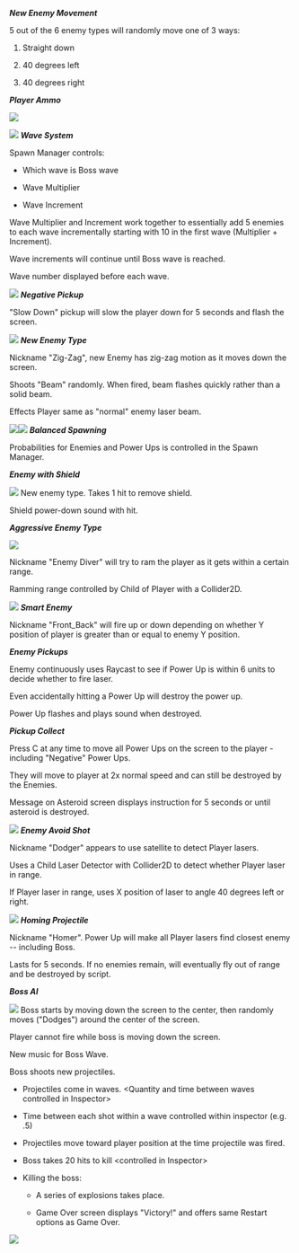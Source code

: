 ***New Enemy Movement***

5 out of the 6 enemy types will randomly move one of 3 ways:

1.  Straight down

2.  40 degrees left

3.  40 degrees right

***Player Ammo***

![](.//media/image1.png)

![](.//media/image2.png)
***Wave System***

Spawn Manager controls:

-   Which wave is Boss wave

-   Wave Multiplier

-   Wave Increment

Wave Multiplier and Increment work together to essentially add 5 enemies
to each wave incrementally starting with 10 in the first wave
(Multiplier + Increment).

Wave increments will continue until Boss wave is reached.

Wave number displayed before each wave.

![](.//media/image3.png)
***Negative Pickup***

"Slow Down" pickup will slow the player down for 5 seconds and flash the
screen.

![](.//media/image4.png)
***New Enemy Type***

Nickname "Zig-Zag", new Enemy has zig-zag motion as it moves down the
screen.

Shoots "Beam" randomly. When fired, beam flashes quickly rather than a
solid beam.

Effects Player same as "normal" enemy laser beam.

![](.//media/image8.png)![](.//media/image9.png)
***Balanced Spawning***

Probabilities for Enemies and Power Ups is controlled in the Spawn
Manager.

***Enemy with Shield***

![](.//media/image10.png)
New enemy type. Takes 1 hit to remove
shield.

Shield power-down sound with hit.

***Aggressive Enemy Type***

![](.//media/image11.png)

Nickname "Enemy Diver" will try to ram the player as it gets within a
certain range.

Ramming range controlled by Child of Player with a Collider2D.

![](.//media/image12.png)
***Smart Enemy***

Nickname "Front\_Back" will fire up or down depending on whether Y
position of player is greater than or equal to enemy Y position.

***Enemy Pickups***

Enemy continuously uses Raycast to see if Power Up is within 6 units to
decide whether to fire laser.

Even accidentally hitting a Power Up will destroy the power up.

Power Up flashes and plays sound when destroyed.

***Pickup Collect***

Press C at any time to move all Power Ups on the screen to the player -
including "Negative" Power Ups.

They will move to player at 2x normal speed and can still be destroyed
by the Enemies.

Message on Asteroid screen displays instruction for 5 seconds or until
asteroid is destroyed.

![](.//media/image13.png)
***Enemy Avoid Shot***

Nickname "Dodger" appears to use satellite to detect Player lasers.

Uses a Child Laser Detector with Collider2D to detect whether Player
laser in range.

If Player laser in range, uses X position of laser to angle 40 degrees
left or right.

![](.//media/image14.png)
***Homing Projectile***

Nickname "Homer". Power Up will make all Player lasers find closest
enemy -- including Boss.

Lasts for 5 seconds. If no enemies remain, will eventually fly out of
range and be destroyed by script.

***Boss AI***

![](.//media/image15.png)
Boss starts by moving down the screen to
the center, then randomly moves ("Dodges") around the center of the
screen.

Player cannot fire while boss is moving down the screen.

New music for Boss Wave.

Boss shoots new projectiles.

-   Projectiles come in waves. \<Quantity and time between waves
    controlled in Inspector\>

-   Time between each shot within a wave controlled within inspector
    (e.g. .5)

-   Projectiles move toward player position at the time projectile was
    fired.

-   Boss takes 20 hits to kill \<controlled in Inspector\>

-   Killing the boss:

    -   A series of explosions takes place.

    -   Game Over screen displays "Victory!" and offers same Restart
        options as Game Over.

![](.//media/image16.png)

